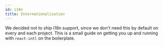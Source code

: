 ```yaml
---
id: i18n
title: Internationalization
---
```


We decided not to ship i18n support, since we don't need this by default on every and each project.
This is a small guide on getting you up and running with `react-intl` on the boilerplate.